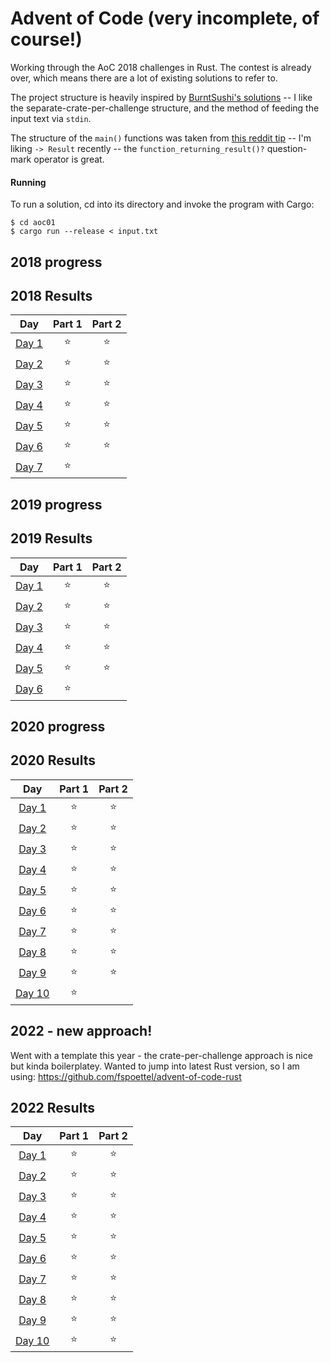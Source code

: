 # Advent of Code (very incomplete, of course!)

Working through the AoC 2018 challenges in Rust. The contest is already over, which means there are a lot of existing solutions to refer to.

The project structure is heavily inspired by [BurntSushi's solutions](https://github.com/BurntSushi/advent-of-code) -- I like the separate-crate-per-challenge structure, and the method of feeding the input text via `stdin`.

The structure of the `main()` functions was taken from [this reddit tip](https://www.reddit.com/r/rust/comments/8ilg97/small_tip_on_new_main_result_behavior/) -- I'm liking `-> Result` recently -- the `function_returning_result()?` question-mark operator is great.

#### Running
To run a solution, cd into its directory and invoke the program with Cargo:

```
$ cd aoc01
$ cargo run --release < input.txt
```

## 2018 progress

<!--- advent_readme_stars_2018 table --->
## 2018 Results

| Day | Part 1 | Part 2 |
| :---: | :---: | :---: |
| [Day 1](https://adventofcode.com/2018/day/1) | ⭐ | ⭐ |
| [Day 2](https://adventofcode.com/2018/day/2) | ⭐ | ⭐ |
| [Day 3](https://adventofcode.com/2018/day/3) | ⭐ | ⭐ |
| [Day 4](https://adventofcode.com/2018/day/4) | ⭐ | ⭐ |
| [Day 5](https://adventofcode.com/2018/day/5) | ⭐ | ⭐ |
| [Day 6](https://adventofcode.com/2018/day/6) | ⭐ | ⭐ |
| [Day 7](https://adventofcode.com/2018/day/7) | ⭐ |   |
<!--- advent_readme_stars_2018 table --->

## 2019 progress

<!--- advent_readme_stars_2019 table --->
## 2019 Results

| Day | Part 1 | Part 2 |
| :---: | :---: | :---: |
| [Day 1](https://adventofcode.com/2019/day/1) | ⭐ | ⭐ |
| [Day 2](https://adventofcode.com/2019/day/2) | ⭐ | ⭐ |
| [Day 3](https://adventofcode.com/2019/day/3) | ⭐ | ⭐ |
| [Day 4](https://adventofcode.com/2019/day/4) | ⭐ | ⭐ |
| [Day 5](https://adventofcode.com/2019/day/5) | ⭐ | ⭐ |
| [Day 6](https://adventofcode.com/2019/day/6) | ⭐ |   |
<!--- advent_readme_stars_2019 table --->

## 2020 progress

<!--- advent_readme_stars_2020 table --->
## 2020 Results

| Day | Part 1 | Part 2 |
| :---: | :---: | :---: |
| [Day 1](https://adventofcode.com/2020/day/1) | ⭐ | ⭐ |
| [Day 2](https://adventofcode.com/2020/day/2) | ⭐ | ⭐ |
| [Day 3](https://adventofcode.com/2020/day/3) | ⭐ | ⭐ |
| [Day 4](https://adventofcode.com/2020/day/4) | ⭐ | ⭐ |
| [Day 5](https://adventofcode.com/2020/day/5) | ⭐ | ⭐ |
| [Day 6](https://adventofcode.com/2020/day/6) | ⭐ | ⭐ |
| [Day 7](https://adventofcode.com/2020/day/7) | ⭐ | ⭐ |
| [Day 8](https://adventofcode.com/2020/day/8) | ⭐ | ⭐ |
| [Day 9](https://adventofcode.com/2020/day/9) | ⭐ | ⭐ |
| [Day 10](https://adventofcode.com/2020/day/10) | ⭐ |   |
<!--- advent_readme_stars_2020 table --->

## 2022 - new approach!
Went with a template this year - the crate-per-challenge approach is nice but kinda boilerplatey. Wanted to jump into latest Rust version, so I am using: https://github.com/fspoettel/advent-of-code-rust

<!--- advent_readme_stars_2022 table --->
## 2022 Results

| Day | Part 1 | Part 2 |
| :---: | :---: | :---: |
| [Day 1](https://adventofcode.com/2022/day/1) | ⭐ | ⭐ |
| [Day 2](https://adventofcode.com/2022/day/2) | ⭐ | ⭐ |
| [Day 3](https://adventofcode.com/2022/day/3) | ⭐ | ⭐ |
| [Day 4](https://adventofcode.com/2022/day/4) | ⭐ | ⭐ |
| [Day 5](https://adventofcode.com/2022/day/5) | ⭐ | ⭐ |
| [Day 6](https://adventofcode.com/2022/day/6) | ⭐ | ⭐ |
| [Day 7](https://adventofcode.com/2022/day/7) | ⭐ | ⭐ |
| [Day 8](https://adventofcode.com/2022/day/8) | ⭐ | ⭐ |
| [Day 9](https://adventofcode.com/2022/day/9) | ⭐ | ⭐ |
| [Day 10](https://adventofcode.com/2022/day/10) | ⭐ | ⭐ |
<!--- advent_readme_stars_2022 table --->
